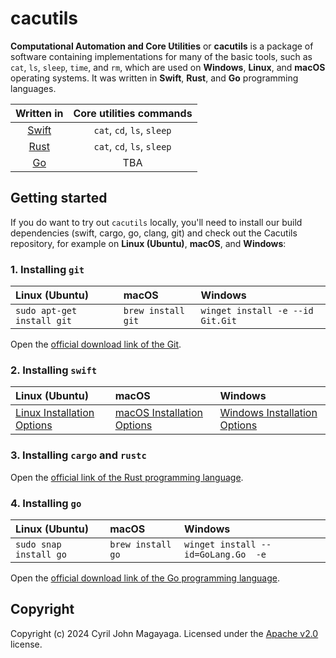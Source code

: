 # cacutils

**Computational Automation and Core Utilities** or **cacutils** is a package of software containing implementations for many of the basic tools, such as `cat`, `ls`, `sleep`, `time`, and `rm`, which are used on **Windows**, **Linux**, and **macOS** operating systems. It was written in **Swift**, **Rust**, and **Go** programming languages.

|             Written in                      | Core utilities commands                       |
|:-------------------------------------------:|:---------------------------------------------:|
| [Swift](https://swift.org)                  | `cat`, `cd`, `ls`, `sleep`                    |
| [Rust](https://rustlang.org)                | `cat`, `cd`, `ls`, `sleep`                    |
| [Go](https://go.dev)                        | TBA                                           |

## Getting started
If you do want to try out `cacutils` locally, you'll need to install our build dependencies (swift, cargo, go, clang, git) and check out the Cacutils repository, for example on **Linux (Ubuntu)**, **macOS**, and **Windows**:

### 1. Installing `git`
  | Linux (Ubuntu)             | macOS              | Windows                          |
  |:---------------------------|:-------------------|:---------------------------------|
  | `sudo apt-get install git` | `brew install git` | `winget install -e --id Git.Git` |

Open the [official download link of the Git](https://git-scm.com/download/).

### 2. Installing `swift`
  | Linux (Ubuntu)             | macOS              | Windows                          |
  |:---------------------------|:-------------------|:---------------------------------|
  | [Linux Installation Options](https://www.swift.org/install/linux/) | [macOS Installation Options](https://www.swift.org/install/macos/) | [Windows Installation Options](https://www.swift.org/install/windows/)

### 3. Installing `cargo` and `rustc`
Open the [official link of the Rust programming language](https://rustlang.org/).

### 4. Installing `go`
  | Linux (Ubuntu)             | macOS              | Windows                                 |
  |:---------------------------|:-------------------|:----------------------------------------|
  | `sudo snap install go`     | `brew install go`  | `winget install --id=GoLang.Go  -e`     |

Open the [official download link of the Go programming language](https://go.dev/dl/).

## Copyright

Copyright (c) 2024 Cyril John Magayaga. Licensed under the [Apache v2.0](LICENSE) license.
